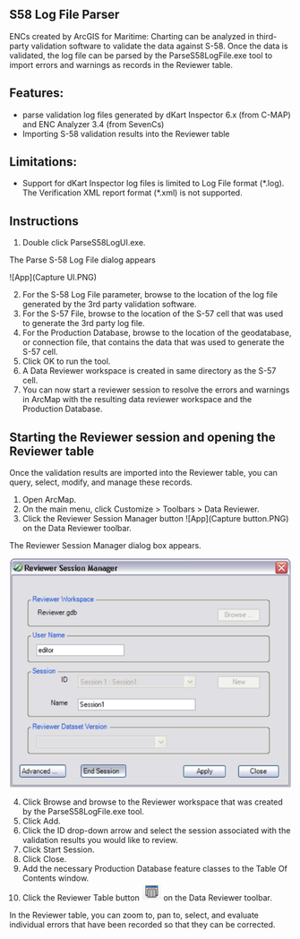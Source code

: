 ## S58 Log File Parser

ENCs created by ArcGIS for Maritime: Charting can be analyzed in third-party validation software to validate the data against S-58. Once the data is validated, the log file can be parsed by the ParseS58LogFile.exe tool to import errors and warnings as records in the Reviewer table.

## Features: 
* parse validation log files generated by dKart Inspector 6.x (from C-MAP) and ENC Analyzer 3.4 (from SevenCs)
* Importing S-58 validation results into the Reviewer table

## Limitations: 
* Support for dKart Inspector log files is limited to Log File format (\*.log). The Verification XML report format (\*.xml) is not supported.

## Instructions

1. Double click ParseS58LogUI.exe.

  The Parse S-58 Log File dialog appears

  ![App](Capture UI.PNG)

2. For the S-58 Log File parameter, browse to the location of the log file generated by the 3rd party validation software.
3. For the S-57 File, browse to the location of the S-57 cell that was used to generate the 3rd party log file.
4. For the Production Database, browse to the location of the geodatabase, or connection file, that contains the data that was used to generate the S-57 cell.
5. Click OK to run the tool.
6. A Data Reviewer workspace is created in same directory as the S-57 cell.
7. You can now start a reviewer session to resolve the errors and warnings in ArcMap with the resulting data reviewer workspace and the Production Database.

## Starting the Reviewer session and opening the Reviewer table
Once the validation results are imported into the Reviewer table, you can query, select, modify, and manage these records.

1. Open ArcMap.
2. On the main menu, click Customize > Toolbars > Data Reviewer. 
3. Click the Reviewer Session Manager button ![App](Capture button.PNG) on the Data Reviewer toolbar. 

  The Reviewer Session Manager dialog box appears.

  ![App](Capture_Reviewer.PNG)


4. Click Browse and browse to the Reviewer workspace that was created by the ParseS58LogFile.exe tool. 
5. Click Add. 
6. Click the ID drop-down arrow and select the session associated with the validation results you would like to review. 
7. Click Start Session. 
8. Click Close. 
9. Add the necessary Production Database feature classes to the Table Of Contents window. 
10. Click the Reviewer Table button ![App](Capture_table.PNG) on the Data Reviewer toolbar. 

In the Reviewer table, you can zoom to, pan to, select, and evaluate individual errors that have been recorded so that they can be corrected.
